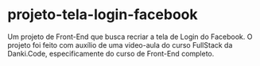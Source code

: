 # projeto-tela-login-facebook
 Um projeto de Front-End que busca recriar a tela de Login do Facebook. O projeto foi feito com auxílio de uma video-aula do curso FullStack da Danki.Code, especificamente do curso de Front-End completo.
